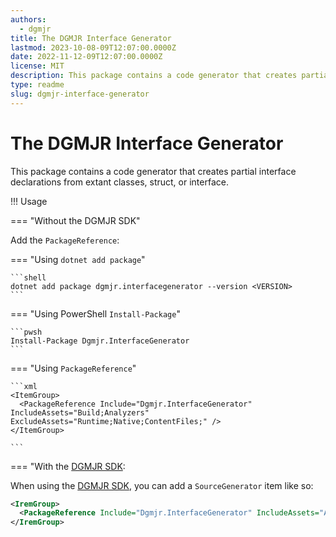 ```yaml
---
authors:
  - dgmjr
title: The DGMJR Interface Generator
lastmod: 2023-10-08-09T12:07:00.0000Z
date: 2022-11-12-09T12:07:00.0000Z
license: MIT
description: This package contains a code generator that creates partial interface declarations from extant classes.
type: readme
slug: dgmjr-interface-generator
---
```


# The DGMJR Interface Generator

This package contains a code generator that creates partial interface declarations from extant classes, struct, or interface.

!!! Usage

=== "Without the DGMJR SDK"

  Add the `PackageReference`:

  === "Using `dotnet add package`"

    ```shell
    dotnet add package dgmjr.interfacegenerator --version <VERSION>
    ```

  === "Using PowerShell `Install-Package`"

    ```pwsh
    Install-Package Dgmjr.InterfaceGenerator
    ```

  === "Using `PackageReference`"

    ```xml
    <ItemGroup>
      <PackageReference Include="Dgmjr.InterfaceGenerator" IncludeAssets="Build;Analyzers" ExcludeAssets="Runtime;Native;ContentFiles;" />
    </ItemGroup>

    ```

=== "With the [DGMJR SDK](https://github.com/dgmjr-io/DgmjrSdk):

  When using the [DGMJR SDK](https://github.com/dgmjr-io/DgmjrSdk), you can add a `SourceGenerator` item like so:

  ```xml
  <IremGroup>
    <PackageReference Include="Dgmjr.InterfaceGenerator" IncludeAssets="Analyzers;Build" ExcludeAssets="Native;BuildTransitive;BuildMultitargeting;ContentFiles;Compile;Runtime" PrivateAssets="All" />
  </IremGroup>
  ```
